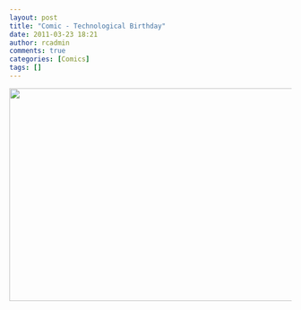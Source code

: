 ```yaml
---
layout: post
title: "Comic - Technological Birthday"
date: 2011-03-23 18:21
author: rcadmin
comments: true
categories: [Comics]
tags: []
---
```

<a href="http://bitsmack.com/wp/2011/03/23/comic-technological-birthday/"><img src="http://dl.bitsmack.com/uploads/2011/03/20110323.jpg" alt="" title="The Raj had a birthday this month but I don't know when it was because it wasn't on Facebook." width="680" height="380" class="alignnone size-full wp-image-2164" /></a>
